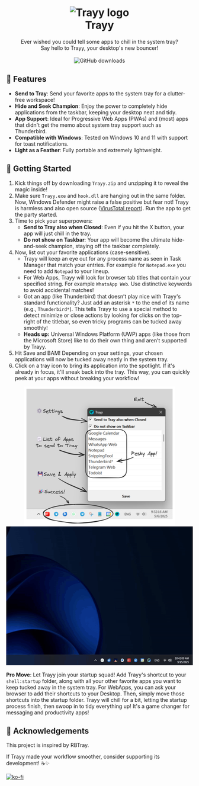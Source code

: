 <h1 align="center">
    <img src="logo.ico" alt="Trayy logo" width="80"/>
    <div>
    Trayy
</h1>

<p align="center">
Ever wished you could tell some apps to chill in the system tray? </br>Say hello to Trayy, your desktop's new bouncer!
</br>
</br  >
<img src="https://img.shields.io/github/downloads/alirezagsm/Trayy/total.svg" alt="GitHub downloads"/>
</p>

## 🎯 Features

- **Send to Tray**: Send your favorite apps to the system tray for a clutter-free workspace!
- **Hide and Seek Champion**: Enjoy the power to completely hide applications from the taskbar, keeping your desktop neat and tidy.
- **App Support**: Ideal for Progressive Web Apps (PWAs) and (most) apps that didn't get the memo about system tray support such as Thunderbird.
- **Compatible with Windows**: Tested on Windows 10 and 11 with support for toast notifications.
- **Light as a Feather**: Fully portable and extremely lightweight.

## 🚀 Getting Started

1. Kick things off by downloading `Trayy.zip` and unzipping it to reveal the magic inside!
2. Make sure `Trayy.exe` and `hook.dll` are hanging out in the same folder. Now, Windows Defender might raise a false positive but fear not! Trayy is harmless and also open source ([VirusTotal report](https://www.virustotal.com/gui/file/688011ba8305871139bac0b7da0da7f2e56370e65f9909bea2350723b9db2822/detection)). Run the app to get the party started.
3. Time to pick your superpowers:
   - **Send to Tray also when Closed**: Even if you hit the X button, your app will just chill in the tray.
   - **Do not show on Taskbar**: Your app will become the ultimate hide-and-seek champion, staying off the taskbar completely.
4. Now, list out your favorite applications (case-sensitive).
   - Trayy will keep an eye out for any process name as seen in Task Manager that match your entries. For example for `Notepad.exe` you need to add `Notepad` to your lineup.
   - For Web Apps, Trayy will look for browser tab titles that contain your specified string. For example `WhatsApp Web`. Use distinctive keywords to avoid accidental matches!
   - Got an app (like Thunderbird) that doesn’t play nice with Trayy's standard functionality? Just add an asterisk `*` to the end of its name (e.g., `Thunderbird*`). This tells Trayy to use a special method to detect minimize or close actions by looking for clicks on the top-right of the titlebar, so even tricky programs can be tucked away smoothly!
   - **Heads up:** Universal Windows Platform (UWP) apps (like those from the Microsoft Store) like to do their own thing and aren’t supported by Trayy.
5. Hit Save and BAM! Depending on your settings, your chosen applications will now be tucked away neatly in the system tray.
6. Click on a tray icon to bring its application into the spotlight. If it's already in focus, it'll sneak back into the tray. This way, you can quickly peek at your apps without breaking your workflow!

<p align="center">
  <img src="demo.png" alt="GUI demo" height="375" width="auto"/>
  <img src="demo.gif" alt="Video demo" width="auto" height="375" autoplay/>
</p>

**Pro Move**: Let Trayy join your startup squad! Add Trayy's shortcut to your `shell:startup` folder, along with all your other favorite apps you want to keep tucked away in the system tray. For WebApps, you can ask your browser to add their shortcuts to your Desktop. Then, simply move those shortcuts into the startup folder. Trayy will chill for a bit, letting the startup process finish, then swoop in to tidy everything up! It's a game changer for messaging and productivity apps!

## 🙏 Acknowledgements

This project is inspired by RBTray.

If Trayy made your workflow smoother, consider supporting its development! ☕✨

[![ko-fi](https://ko-fi.com/img/githubbutton_sm.svg)](https://ko-fi.com/Q5Q21EOKMX)
